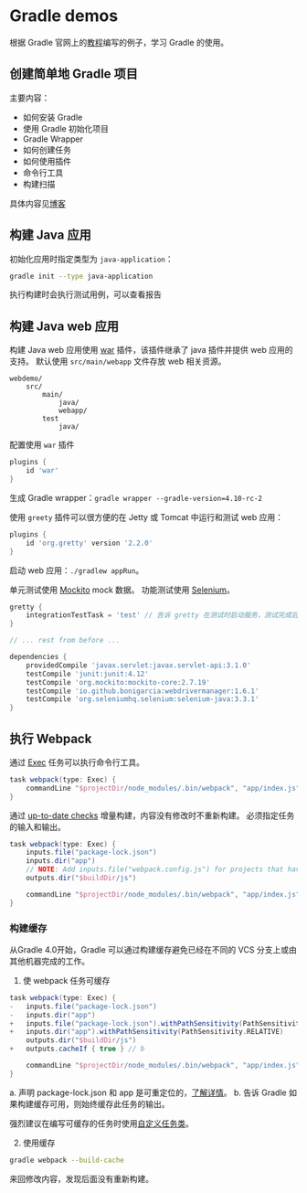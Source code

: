 # Gradle demos

根据 Gradle 官网上的[教程](https://gradle.org/guides/)编写的例子，学习 Gradle 的使用。

## 创建简单地 Gradle 项目

主要内容：

- 如何安装 Gradle
- 使用 Gradle 初始化项目
- Gradle Wrapper
- 如何创建任务
- 如何使用插件
- 命令行工具
- 构建扫描

具体内容见[博客](https://blog.whezh.com/gradle-basic-usage/)

## 构建 Java 应用

初始化应用时指定类型为 `java-application`：

```bash
gradle init --type java-application
```

执行构建时会执行测试用例，可以查看报告

## 构建 Java web 应用

构建 Java web 应用使用 [war](https://docs.gradle.org/4.10-rc-2/userguide/war_plugin.html) 插件，该插件继承了 java 插件并提供 web 应用的支持。
默认使用 `src/main/webapp` 文件存放 web 相关资源。

```text
webdemo/
    src/
        main/
            java/
            webapp/
        test
            java/
```

配置使用 `war` 插件
```gradle
plugins {
    id 'war'  
}
```

生成 Gradle wrapper：`gradle wrapper --gradle-version=4.10-rc-2`

使用 `greety` 插件可以很方便的在 Jetty 或 Tomcat 中运行和测试 web 应用：
```gradle
plugins {
    id 'org.gretty' version '2.2.0' 
}
```

启动 web 应用：`./gradlew appRun`。

单元测试使用 [Mockito](http://site.mockito.org/) mock 数据。
功能测试使用 [Selenium](https://www.seleniumhq.org/)。
```gradle
gretty {
    integrationTestTask = 'test' // 告诉 gretty 在测试时启动服务，测试完成后关闭
}

// ... rest from before ...

dependencies {
    providedCompile 'javax.servlet:javax.servlet-api:3.1.0'
    testCompile 'junit:junit:4.12'
    testCompile 'org.mockito:mockito-core:2.7.19'
    testCompile 'io.github.bonigarcia:webdrivermanager:1.6.1' 
    testCompile 'org.seleniumhq.selenium:selenium-java:3.3.1' 
}
```

## 执行 Webpack

通过 [Exec](https://docs.gradle.org/current/dsl/org.gradle.api.tasks.Exec.html) 任务可以执行命令行工具。

```gradle
task webpack(type: Exec) { 
    commandLine "$projectDir/node_modules/.bin/webpack", "app/index.js", "$buildDir/js/bundle.js"
}
```

通过 [up-to-date checks](https://docs.gradle.org/current/userguide/more_about_tasks.html#sec:up_to_date_checks) 增量构建，内容没有修改时不重新构建。
必须指定任务的输入和输出。
```gradle
task webpack(type: Exec) {
    inputs.file("package-lock.json")
    inputs.dir("app")
    // NOTE: Add inputs.file("webpack.config.js") for projects that have it
    outputs.dir("$buildDir/js")

    commandLine "$projectDir/node_modules/.bin/webpack", "app/index.js", "$buildDir/js/bundle.js"
}
```

### 构建缓存

从Gradle 4.0开始，Gradle 可以通过构建缓存避免已经在不同的 VCS 分支上或由其他机器完成的工作。

1. 使 webpack 任务可缓存
```gradle
task webpack(type: Exec) {
-   inputs.file("package-lock.json")
-   inputs.dir("app")
+   inputs.file("package-lock.json").withPathSensitivity(PathSensitivity.RELATIVE)  // a
+   inputs.dir("app").withPathSensitivity(PathSensitivity.RELATIVE)
    outputs.dir("$buildDir/js")
+   outputs.cacheIf { true } // b

    commandLine "$projectDir/node_modules/.bin/webpack", "app/index.js", "$buildDir/js/bundle.js"
}
```

a. 声明 package-lock.json 和 app 是可重定位的，[了解详情](https://guides.gradle.org/using-build-cache/#relocatability)。
b. 告诉 Gradle 如果构建缓存可用，则始终缓存此任务的输出。

强烈建议在编写可缓存的任务时使用[自定义任务类](https://docs.gradle.org/current/userguide/custom_tasks.html)。

2. 使用缓存 

```bash
gradle webpack --build-cache
```

来回修改内容，发现后面没有重新构建。